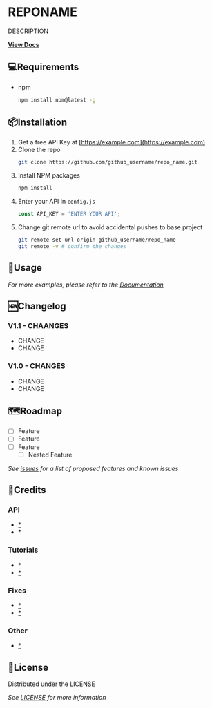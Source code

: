 # REPONAME

DESCRIPTION

<a href="https://github.com/USERNAME/REPONAME/wiki"><strong>View Docs</strong></a>

## 💻Requirements

* npm
  ```sh
  npm install npm@latest -g
  ```
  
## 📦Installation

1. Get a free API Key at [https://example.com](https://example.com)
2. Clone the repo
   ```sh
   git clone https://github.com/github_username/repo_name.git
   ```
3. Install NPM packages
   ```sh
   npm install
   ```
4. Enter your API in `config.js`
   ```js
   const API_KEY = 'ENTER YOUR API';
   ```
5. Change git remote url to avoid accidental pushes to base project
   ```sh
   git remote set-url origin github_username/repo_name
   git remote -v # confirm the changes
   ```
   
## 📝Usage

_For more examples, please refer to the [Documentation](https://github.com/USERNAME/REPONAME/wiki)_

## 🆕Changelog

   ### V1.1 - CHAANGES
   * CHANGE
   * CHANGE
   
   ### V1.0 - CHANGES
   * CHANGE
   * CHANGE

## 🗺️Roadmap

- [ ] Feature
- [ ] Feature
- [ ] Feature
    - [ ] Nested Feature

_See [issues](https://github.com/USERNAME/REPONAME/issues) for a list of proposed features and known issues_

## 💸Credits

   ### API
   * [*](*)
   * [*](*)
   
   ### Tutorials
   * [*](*)
   * [*](*)
   
   ### Fixes
   * [*](*)
   * [*](*)

   ### Other
   * [*](*)

## 📄License
Distributed under the LICENSE

_See [LICENSE](https://github.com/USERNAME/REPONAME/LICENSE) for more information_

